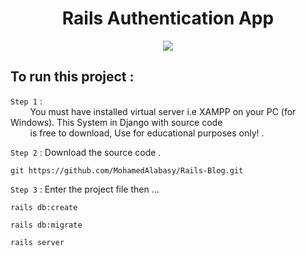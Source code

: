 <h1 align="center"> Rails Authentication App </h1>

<p align="center">
<img src="https://user-images.githubusercontent.com/93389016/171141722-2858b7ab-086b-4c93-ba02-589ea5d73697.png">  
</p>

## To run this project :   

`Step 1` :  
&nbsp; &nbsp; &nbsp; &nbsp; You must have installed virtual server i.e XAMPP on your PC (for Windows). This System in Django with source code   
&nbsp; &nbsp; &nbsp; &nbsp; is free to download, Use for educational purposes only! .  

`Step 2` :  Download the source code .
```
git https://github.com/MohamedAlabasy/Rails-Blog.git
```

`Step 3` :  Enter the project file then ...
```
rails db:create
```
```
rails db:migrate
```
```
rails server
```
